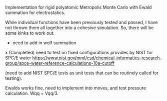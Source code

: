 Implementation for rigid polyatomic Metropolis Monte Carlo with Ewald summation for electrostatics. 

While individual functions have been previously tested and passed, I have not thrown them all together into a cohesive simulation. So, there will be some kinks to work out.

- need to add in wolf summation

x (Completed) need to test on fixed configurations provides by NIST for SPC/E water https://www.nist.gov/mml/csd/chemical-informatics-research-group/spce-water-reference-calculations-10a-cutoff 

(need to add NIST SPC/E tests as unit tests that can be routinely called for testing).

Ewalds works fine, need to implement into moves, and test pressure calculation. Wqq = Vqq/3.

